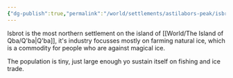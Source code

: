 ```yaml
---
{"dg-publish":true,"permalink":"/world/settlements/astilabors-peak/isbrot/"}
---
```


Isbrot is the most northern settlement on the island of [[World/The Island of Qba/Q'ba\|Q'ba]], it's industry focusses mostly on farming natural ice, which is a commodity for people who are against magical ice.

The population is tiny, just large enough yo sustain itself on fishing and ice trade.